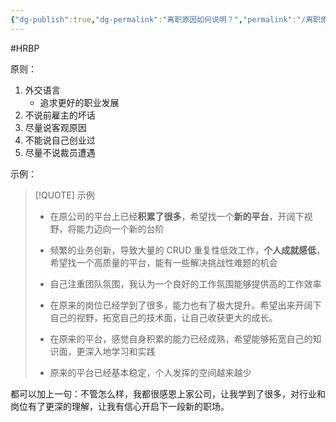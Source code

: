 ```yaml
---
{"dg-publish":true,"dg-permalink":"离职原因如何说明？","permalink":"/离职原因如何说明？/"}
---
```



#HRBP 

原则：

1. 外交语言
	- 追求更好的职业发展
2. 不说前雇主的坏话
3. 尽量说客观原因
4. 不能说自己创业过
5. 尽量不说裁员遭遇

示例：
> [!QUOTE] 示例
> - 在原公司的平台上已经**积累了很多**，希望找一个**新的平台**，开阔下视野，将能力迈向一个新的台阶
> 
> - 频繁的业务创新，导致大量的 CRUD 重复性低效工作，**个人成就感低**，希望找一个高质量的平台，能有一些解决挑战性难题的机会
> 
> - 自己注重团队氛围，我认为一个良好的工作氛围能够提供高的工作效率
> 
> - 在原来的岗位已经学到了很多，能力也有了极大提升。希望出来开阔下自己的视野，拓宽自己的技术面，让自己收获更大的成长。
> 
> - 在原来的平台，感觉自身积累的能力已经成熟，希望能够拓宽自己的知识面，更深入地学习和实践
> 
> - 原来的平台已经基本稳定，个人发挥的空间越来越少

都可以加上一句：不管怎么样，我都很感恩上家公司，让我学到了很多，对行业和岗位有了更深的理解，让我有信心开启下一段新的职场。